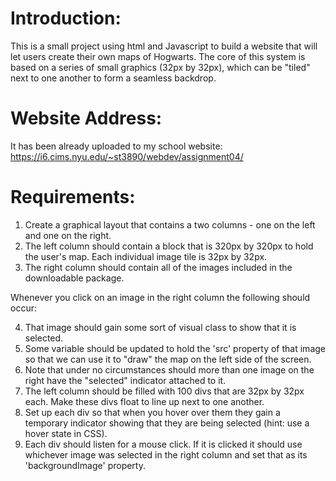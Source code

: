 # Introduction:
This is a small project using html and Javascript to build a website that will let users create their own maps of Hogwarts. The core of this system is based on a series of small graphics (32px by 32px), which can be "tiled" next to one another to form a seamless backdrop.

# Website Address:
It has been already uploaded to my school website: https://i6.cims.nyu.edu/~st3890/webdev/assignment04/

# Requirements: 
1. Create a graphical layout that contains a two columns - one on the left and one on the right. 
2. The left column should contain a block that is 320px by 320px to hold the user's map. Each individual image tile is 32px by 32px.  
3. The right column should contain all of the images included in the downloadable package.  

Whenever you click on an image in the right column the following should occur:  

4. That image should gain some sort of visual class to show that it is selected.  
5. Some variable should be updated to hold the 'src' property of that image so that we can use it to "draw" the map on the left side of the screen.  
6. Note that under no circumstances should more than one image on the right have the "selected" indicator attached to it.  
7. The left column should be filled with 100 divs that are 32px by 32px each. Make these divs float to line up next to one another.  
8. Set up each div so that when you hover over them they gain a temporary indicator showing that they are being selected (hint: use a hover state in CSS).  
9. Each div should listen for a mouse click. If it is clicked it should use whichever image was selected in the right column and set that as its 'backgroundImage' property.  
